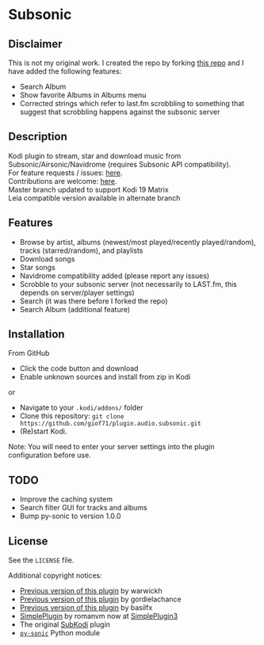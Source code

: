 # Subsonic

## Disclaimer

This is not my original work. I created the repo by forking [this repo](https://github.com/warwickh/plugin.audio.subsonic) and I have added the following features:

- Search Album
- Show favorite Albums in Albums menu
- Corrected strings which refer to last.fm scrobbling to something that suggest that scrobbling happens against the subsonic server

## Description

Kodi plugin to stream, star and download music from Subsonic/Airsonic/Navidrome (requires Subsonic API compatibility).  
For feature requests / issues: [here](https://github.com/giof71/plugin.audio.subsonic/issues).  
Contributions are welcome: [here](https://github.com/giof71/plugin.audio.subsonic).  
Master branch updated to support Kodi 19 Matrix  
Leia compatible version available in alternate branch

## Features

- Browse by artist, albums (newest/most played/recently played/random), tracks (starred/random), and playlists
- Download songs
- Star songs
- Navidrome compatibility added (please report any issues)
- Scrobble to your subsonic server (not necessarily to LAST.fm, this depends on server/player settings)
- Search (it was there before I forked the repo)
- Search Album (additional feature)

## Installation

From GitHub

- Click the code button and download
- Enable unknown sources and install from zip in Kodi  

or

- Navigate to your `.kodi/addons/` folder
- Clone this repository: `git clone https://github.com/giof71/plugin.audio.subsonic.git`
- (Re)start Kodi.

Note: You will need to enter your server settings into the plugin configuration before use.

## TODO

- Improve the caching system
- Search filter GUI for tracks and albums
- Bump py-sonic to version 1.0.0

## License

See the `LICENSE` file.

Additional copyright notices:

- [Previous version of this plugin](https://github.com/warwickh/plugin.audio.subsonic) by warwickh
- [Previous version of this plugin](https://github.com/gordielachance/plugin.audio.subsonic) by gordielachance
- [Previous version of this plugin](https://github.com/basilfx/plugin.audio.subsonic) by basilfx
- [SimplePlugin](https://github.com/romanvm/script.module.simpleplugin/stargazers) by romanvm now at [SimplePlugin3](https://github.com/vlmaksime/script.module.simpleplugin)
- The original [SubKodi](https://github.com/DarkAllMan/SubKodi) plugin
- [`py-sonic`](https://github.com/crustymonkey/py-sonic) Python module
